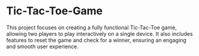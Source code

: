# Tic-Tac-Toe-Game
This project focuses on creating a fully functional Tic-Tac-Toe game, allowing two players to play interactively on a single device. It also includes features to reset the game and check for a winner, ensuring an engaging and smooth user experience.
